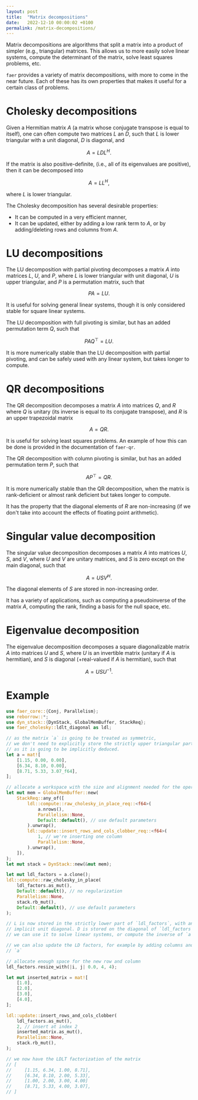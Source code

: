 ```yaml
---
layout: post
title:  "Matrix decompositions"
date:   2022-12-10 00:00:02 +0100
permalink: /matrix-decompositions/
---
```


Matrix decompositions are algorithms that split a matrix into a product of
simpler (e.g., triangular) matrices.
This allows us to more easily solve linear systems, compute the determinant of
the matrix, solve least squares problems, etc.

`faer` provides a variety of matrix decompositions, with more to come in the
near future. Each of these has its own properties that makes it useful for a
certain class of problems.

# Cholesky decompositions

Given a Hermitian matrix $A$ (a matrix whose conjugate transpose is equal to
itself), one can often compute two matrices $L$ an $D$, such that $L$ is lower
triangular with a unit diagonal, $D$ is diagonal, and

$$A = LDL^H.$$

If the matrix is also positive-definite, (i.e., all of its eigenvalues are
positive), then it can be decomposed into

$$A = LL^H,$$

where $L$ is lower triangular.

The Cholesky decomposition has several desirable properties:
- It can be computed in a very efficient manner,
- It can be updated, either by adding a low rank term to $A$, or by
  adding/deleting rows and columns from $A$.

# LU decompositions

The LU decomposition with partial pivoting decomposes a matrix $A$ into
matrices $L$, $U$, and $P$, where $L$ is lower triangular with unit
diagonal, $U$ is upper triangular, and $P$ is a permutation matrix,
such that

$$PA = LU.$$

It is useful for solving general linear systems, though it is only considered
stable for square linear systems.

The LU decomposition with full pivoting is similar, but has an added
permutation term $Q$, such that

$$PAQ^\top = LU.$$

It is more numerically stable than the LU decomposition with partial
pivoting, and can be safely used with any linear system, but takes longer to
compute.

# QR decompositions

The QR decomposition decomposes a matrix $A$ into
matrices $Q$, and $R$ where $Q$ is unitary (its inverse is equal to its
conjugate transpose), and $R$ is an upper trapezoidal matrix

$$A = QR.$$

It is useful for solving least squares problems. An example of how this can be
done is provided in the documentation of `faer-qr`.

The QR decomposition with column pivoting is similar, but has an added
permutation term $P$, such that

$$AP^\top = QR.$$

It is more numerically stable than the QR decomposition, when the matrix is
rank-deficient or almost rank deficient but takes longer to compute.

It has the property that the diagonal elements of $R$ are non-increasing (if
we don't take into account the effects of floating point arithmetic).

# Singular value decomposition

The singular value decomposition decomposes a matrix $A$ into
matrices $U$, $S$, and $V$, where $U$ and $V$ are unitary matrices, and $S$
is zero except on the main diagonal, such that

$$A = U S V^H.$$

The diagonal elements of $S$ are stored in non-increasing order.

It has a variety of applications, such as computing a pseudoinverse of the
matrix $A$, computing the rank, finding a basis for the null space, etc.

# Eigenvalue decomposition

The eigenvalue decomposition decomposes a square diagonalizable matrix $A$ into
matrices $U$ and $S$, where $U$ is an invertible matrix (unitary if $A$ is
hermitian), and $S$ is diagonal (+real-valued if $A$ is hermitian), such that

$$A = U S U^{-1}.$$

# Example

```rust
use faer_core::{Conj, Parallelism};
use reborrow::*;
use dyn_stack::{DynStack, GlobalMemBuffer, StackReq};
use faer_cholesky::ldlt_diagonal as ldl;

// as the matrix `a` is going to be treated as symmetric,
// we don't need to explicitly store the strictly upper triangular part
// as it is going to be implicitly deduced.
let a = mat![
    [1.15, 0.00, 0.00],
    [6.34, 8.10, 0.00],
    [8.71, 5.33, 3.07_f64],
];

// allocate a workspace with the size and alignment needed for the operations
let mut mem = GlobalMemBuffer::new(
    StackReq::any_of([
        ldl::compute::raw_cholesky_in_place_req::<f64>(
            a.nrows(),
            Parallelism::None,
            Default::default(), // use default parameters
        ).unwrap(),
        ldl::update::insert_rows_and_cols_clobber_req::<f64>(
            1, // we're inserting one column
            Parallelism::None,
        ).unwrap(),
    ]),
);
let mut stack = DynStack::new(&mut mem);

let mut ldl_factors = a.clone();
ldl::compute::raw_cholesky_in_place(
    ldl_factors.as_mut(),
    Default::default(), // no regularization
    Parallelism::None,
    stack.rb_mut(),
    Default::default(), // use default parameters
);

// L is now stored in the strictly lower part of `ldl_factors`, with an
// implicit unit diagonal. D is stored on the diagonal of `ldl_factors`
// we can use it to solve linear systems, or compute the inverse of `a`

// we can also update the LD factors, for example by adding columns and rows to
// `a`

// allocate enough space for the new row and column
ldl_factors.resize_with(|i, j| 0.0, 4, 4);

let mut inserted_matrix = mat![
    [1.0],
    [2.0],
    [3.0],
    [4.0],
];

ldl::update::insert_rows_and_cols_clobber(
    ldl_factors.as_mut(),
    2, // insert at index 2
    inserted_matrix.as_mut(),
    Parallelism::None,
    stack.rb_mut(),
);

// we now have the LDLT factorization of the matrix
// [
//     [1.15, 6.34, 1.00, 8.71],
//     [6.34, 8.10, 2.00, 5.33],
//     [1.00, 2.00, 3.00, 4.00]
//     [8.71, 5.33, 4.00, 3.07],
// ]
```
